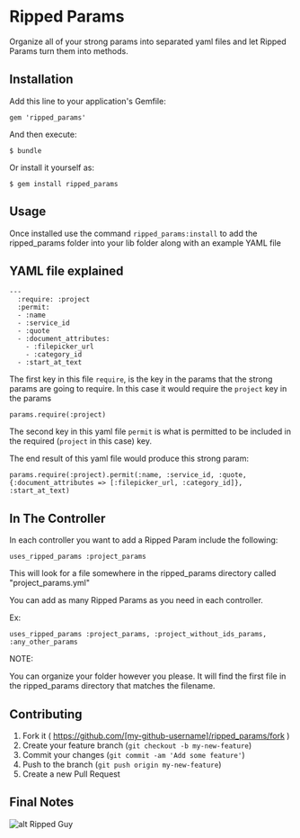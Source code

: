# Ripped Params

Organize all of your strong params into separated yaml files and let Ripped Params turn them into methods.

## Installation

Add this line to your application's Gemfile:

    gem 'ripped_params'

And then execute:

    $ bundle

Or install it yourself as:

    $ gem install ripped_params

## Usage

Once installed use the command `ripped_params:install` to add the ripped_params folder into your lib folder along with an example YAML file

## YAML file explained

```
---
  :require: :project
  :permit:
  - :name
  - :service_id
  - :quote
  - :document_attributes:
    - :filepicker_url
    - :category_id
  - :start_at_text
```

The first key in this file `require`, is the key in the params that the strong params are going to require. In this case it would require the `project` key in the params

`params.require(:project)`

The second key in this yaml file `permit` is what is permitted to be included in the required (`project` in this case) key.

The end result of this yaml file would produce this strong param:

```
params.require(:project).permit(:name, :service_id, :quote, {:document_attributes => [:filepicker_url, :category_id]}, :start_at_text)
```

## In The Controller

In each controller you want to add a Ripped Param include the following:

`uses_ripped_params :project_params`

This will look for a file somewhere in the ripped_params directory called "project_params.yml"

You can add as many Ripped Params as you need in each controller.

Ex:

`uses_ripped_params :project_params, :project_without_ids_params, :any_other_params`

NOTE:

You can organize your folder however you please. It will find the first file in the ripped_params directory that matches the filename.

## Contributing

1. Fork it ( https://github.com/[my-github-username]/ripped_params/fork )
2. Create your feature branch (`git checkout -b my-new-feature`)
3. Commit your changes (`git commit -am 'Add some feature'`)
4. Push to the branch (`git push origin my-new-feature`)
5. Create a new Pull Request

## Final Notes

![alt Ripped Guy](http://25.media.tumblr.com/tumblr_kvqpt2p9xd1qzo45to1_400.gif)
